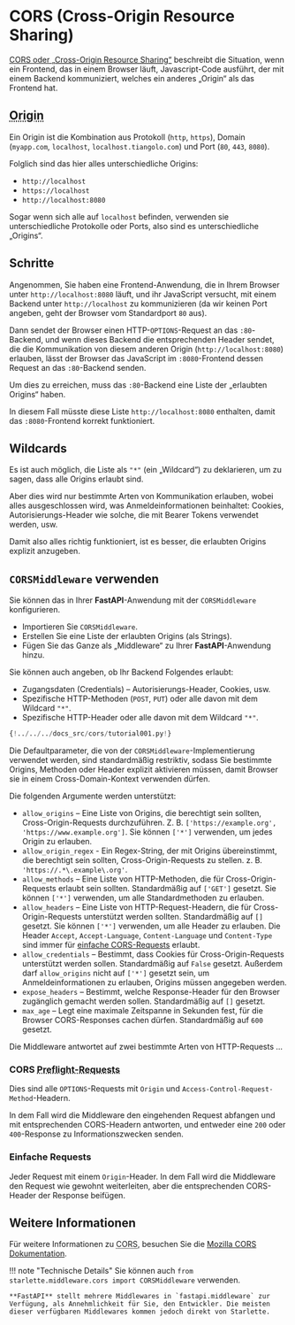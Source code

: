 # CORS (Cross-Origin Resource Sharing)

<a href="https://developer.mozilla.org/en-US/docs/Web/HTTP/CORS" class="external-link" target="_blank">CORS oder <abbr title="Herkunftsübergreifende Ressourcenfreigabe">„Cross-Origin Resource Sharing“</abbr></a>
beschreibt die Situation, wenn ein Frontend, das in einem Browser läuft, Javascript-Code ausführt, der mit einem Backend kommuniziert, welches ein anderes „Origin“ als das Frontend hat.

## <abbr title="Ursprung, Herkunft, Quelle">Origin</abbr>

Ein Origin ist die Kombination aus Protokoll (`http`, `https`), Domain (`myapp.com`, `localhost`, `localhost.tiangolo.com`) und Port (`80`, `443`, `8080`).

Folglich sind das hier alles unterschiedliche Origins:

* `http://localhost`
* `https://localhost`
* `http://localhost:8080`

Sogar wenn sich alle auf `localhost` befinden, verwenden sie unterschiedliche Protokolle oder Ports, also sind es unterschiedliche „Origins“.

## Schritte

Angenommen, Sie haben eine Frontend-Anwendung, die in Ihrem Browser unter `http://localhost:8080` läuft, und ihr JavaScript versucht, mit einem Backend unter `http://localhost` zu kommunizieren (da wir keinen Port angeben, geht der Browser vom Standardport `80` aus).

Dann sendet der Browser einen HTTP-`OPTIONS`-Request an das `:80`-Backend, und wenn dieses Backend die entsprechenden Header sendet, die die Kommunikation von diesem anderen Origin (`http://localhost:8080`) erlauben, lässt der Browser das JavaScript im `:8080`-Frontend dessen Request an das `:80`-Backend senden.


Um dies zu erreichen, muss das `:80`-Backend eine Liste der „erlaubten Origins“ haben.

In diesem Fall müsste diese Liste `http://localhost:8080` enthalten, damit das `:8080`-Frontend korrekt funktioniert.

## Wildcards

Es ist auch möglich, die Liste als `"*"` (ein „Wildcard“) zu deklarieren, um zu sagen, dass alle Origins erlaubt sind.

Aber dies wird nur bestimmte Arten von Kommunikation erlauben, wobei alles ausgeschlossen wird, was Anmeldeinformationen beinhaltet: Cookies, Autorisierungs-Header wie solche, die mit Bearer Tokens verwendet werden, usw.

Damit also alles richtig funktioniert, ist es besser, die erlaubten Origins explizit anzugeben.

## `CORSMiddleware` verwenden

Sie können das in Ihrer **FastAPI**-Anwendung mit der `CORSMiddleware` konfigurieren.

* Importieren Sie `CORSMiddleware`.
* Erstellen Sie eine Liste der erlaubten Origins (als Strings).
* Fügen Sie das Ganze als „Middleware“ zu Ihrer **FastAPI**-Anwendung hinzu.

Sie können auch angeben, ob Ihr Backend Folgendes erlaubt:

* Zugangsdaten (Credentials) – Autorisierungs-Header, Cookies, usw.
* Spezifische HTTP-Methoden (`POST`, `PUT`) oder alle davon mit dem Wildcard `"*"`.
* Spezifische HTTP-Header oder alle davon mit dem Wildcard `"*"`.

```Python hl_lines="2  6-11  13-19"
{!../../../docs_src/cors/tutorial001.py!}
```

Die Defaultparameter, die von der `CORSMiddleware`-Implementierung verwendet werden, sind standardmäßig restriktiv, sodass Sie bestimmte Origins, Methoden oder Header explizit aktivieren müssen, damit Browser sie in einem Cross-Domain-Kontext verwenden dürfen.

Die folgenden Argumente werden unterstützt:

* `allow_origins` – Eine Liste von Origins, die berechtigt sein sollten, Cross-Origin-Requests durchzuführen. Z. B. `['https://example.org', 'https://www.example.org']`. Sie können `['*']` verwenden, um jedes Origin zu erlauben.
* `allow_origin_regex` - Ein Regex-String, der mit Origins übereinstimmt, die berechtigt sein sollten, Cross-Origin-Requests zu stellen. z. B. `'https://.*\.example\.org'`.
* `allow_methods` – Eine Liste von HTTP-Methoden, die für Cross-Origin-Requests erlaubt sein sollten. Standardmäßig auf `['GET']` gesetzt. Sie können `['*']` verwenden, um alle Standardmethoden zu erlauben.
* `allow_headers` – Eine Liste von HTTP-Request-Headern, die für Cross-Origin-Requests unterstützt werden sollten. Standardmäßig auf `[]` gesetzt. Sie können `['*']` verwenden, um alle Header zu erlauben. Die Header `Accept`, `Accept-Language`, `Content-Language` und `Content-Type` sind immer für <a href="https://developer.mozilla.org/en-US/docs/Web/HTTP/CORS#simple_requests" class="external-link" rel="noopener" target="_blank">einfache CORS-Requests</a> erlaubt.
* `allow_credentials` – Bestimmt, dass Cookies für Cross-Origin-Requests unterstützt werden sollen. Standardmäßig auf `False` gesetzt. Außerdem darf `allow_origins` nicht auf `['*']` gesetzt sein, um Anmeldeinformationen zu erlauben, Origins müssen angegeben werden.
* `expose_headers` – Bestimmt, welche Response-Header für den Browser zugänglich gemacht werden sollen. Standardmäßig auf `[]` gesetzt.
* `max_age` – Legt eine maximale Zeitspanne in Sekunden fest, für die Browser CORS-Responses cachen dürfen. Standardmäßig auf `600` gesetzt.

Die Middleware antwortet auf zwei bestimmte Arten von HTTP-Requests ...

### CORS <abbr title="Vorab-Anfragen">Preflight-Requests</abbr>

Dies sind alle `OPTIONS`-Requests mit `Origin` und `Access-Control-Request-Method`-Headern.

In dem Fall wird die Middleware den eingehenden Request abfangen und mit entsprechenden CORS-Headern antworten, und entweder eine `200` oder `400`-Response zu Informationszwecken senden.

### Einfache Requests

Jeder Request mit einem `Origin`-Header. In dem Fall wird die Middleware den Request wie gewohnt weiterleiten, aber die entsprechenden CORS-Header der Response beifügen.

## Weitere Informationen

Für weitere Informationen zu <abbr title="Cross-Origin Resource Sharing – Herkunftsübergreifende Ressourcenfreigabe">CORS</abbr>, besuchen Sie die <a href="https://developer.mozilla.org/en-US/docs/Web/HTTP/CORS" class="external-link" target="_blank">Mozilla CORS Dokumentation</a>.

!!! note "Technische Details"
    Sie können auch `from starlette.middleware.cors import CORSMiddleware` verwenden.

    **FastAPI** stellt mehrere Middlewares in `fastapi.middleware` zur Verfügung, als Annehmlichkeit für Sie, den Entwickler. Die meisten dieser verfügbaren Middlewares kommen jedoch direkt von Starlette.
